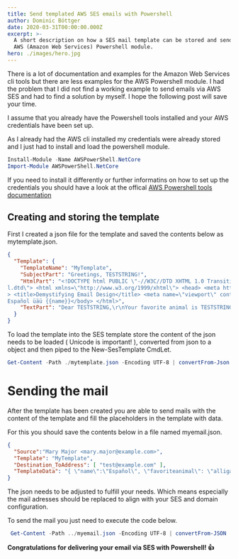 ```yaml
---
title: Send templated AWS SES emails with Powershell
author: Dominic Böttger
date: 2020-03-31T00:00:00.000Z
excerpt: >-
  A short description on how a SES mail template can be stored and send with the
  AWS (Amazon Web Services) Powershell module.
hero: ./images/hero.jpg
---
```

There is a lot of documentation and examples for the Amazon Web Services cli tools but there are less examples for the AWS Powershell module. I had the problem that I did not find a working example to send emails via AWS SES and had to find a solution by myself. I hope the following post will save your time.

I assume that you already have the Powershell tools installed and your AWS credentials have been set up.

As I already had the AWS cli installed my credentials were already stored and I just had to install and load the powershell module.

```powershell
Install-Module -Name AWSPowerShell.NetCore
Import-Module AWSPowerShell.NetCore
```

If you need to install it differently or further informatins on how to set up the credentials you should have a look at the offical [AWS Powershell tools documentation](https://docs.aws.amazon.com/powershell/latest/userguide/pstools-welcome.html)

## Creating and storing the template

First I created a json file for the template and saved the contents below as mytemplate.json.

```json
{
  "Template": {
    "TemplateName": "MyTemplate",
    "SubjectPart": "Greetings, TESTSTRING!",
    "HtmlPart": "<!DOCTYPE html PUBLIC \"-//W3C//DTD XHTML 1.0 Transitional//EN\" \"http://www.w3.org/TR/xhtml1/DTD/xhtml1-transitiona
l.dtd\"> <html xmlns=\"http://www.w3.org/1999/xhtml\"> <head> <meta http-equiv=\"Content-Type\" content=\"text/html; charset=UTF-8\" /
> <title>Demystifying Email Design</title> <meta name=\"viewport\" content=\"width=device-width, initial-scale=1.0\"/> </head> <body>
Español üäü {{name}}</body> </html>",
    "TextPart": "Dear TESTSTRING,\r\nYour favorite animal is TESTSTRING."
  }
}
```

To load the template into the SES template store the content of the json needs to be loaded ( Unicode is important! ), converted from json to a object and then piped to the New-SesTemplate CmdLet.

```powershell
Get-Content -Path ./mytemplate.json -Encoding UTF-8 | convertFrom-Json | New-SesTemplate
```

# Sending the mail

After the template has been created you are able to send mails with the content of the template and fill the placeholders in the template with data.

For this you should save the contents below in a file named myemail.json.

```json
{
  "Source":"Mary Major <mary.major@example.com>",
  "Template": "MyTemplate",
  "Destination_ToAddress": [ "test@example.com" ],
  "TemplateData": "{ \"name\":\"Español\", \"favoriteanimal\": \"alligator in IL template\" }"
}
```

The json needs to be adjusted to fulfill your needs. Which means especially the mail adresses should be replaced to align with your SES and domain configuration.

To send the mail you just need to execute the code below.

```powershell
 Get-Content -Path ../myemail.json -Encoding UTF-8 | convertFrom-JSON | Send-SESTemplatedEmail
```

**Congratulations for delivering your email via SES with Powershell! 👍**
